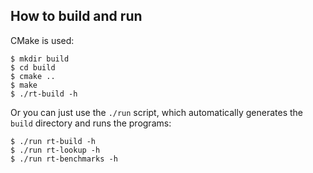 ## How to build and run

CMake is used:

    $ mkdir build
    $ cd build
    $ cmake ..
    $ make
    $ ./rt-build -h

Or you can just use the `./run` script, which automatically generates the
`build` directory and runs the programs:

    $ ./run rt-build -h
    $ ./run rt-lookup -h
    $ ./run rt-benchmarks -h
